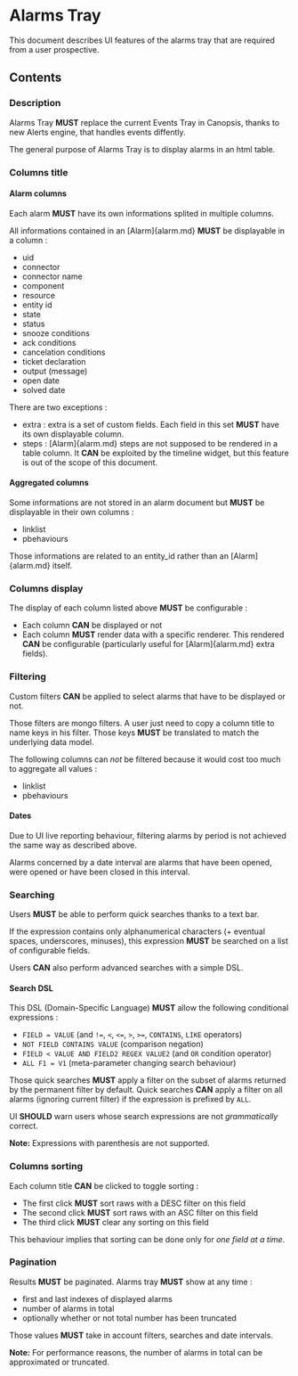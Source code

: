 # Alarms Tray

This document describes UI features of the alarms tray that are required
from a user prospective.

## Contents

### Description

Alarms Tray **MUST** replace the current Events Tray in Canopsis, thanks
to new Alerts engine, that handles events diffently.

The general purpose of Alarms Tray is to display alarms in an html table.

### Columns title

#### Alarm columns

Each alarm **MUST** have its own informations splited in multiple
columns.

All informations contained in an [Alarm]{alarm.md}
**MUST** be displayable in a column :

- uid
- connector
- connector name
- component
- resource
- entity id
- state
- status
- snooze conditions
- ack conditions
- cancelation conditions
- ticket declaration
- output (message)
- open date
- solved date

There are two exceptions :

- extra : extra is a set of custom fields. Each field in this set
  **MUST** have its own displayable column.
- steps : [Alarm]{alarm.md} steps are not supposed to be rendered in a table column.
  It **CAN** be exploited by the timeline widget, but this feature is out of
  the scope of this document.

#### Aggregated columns

Some informations are not stored in an alarm document but **MUST** be
displayable in their own columns :

- linklist
- pbehaviours

Those informations are related to an entity_id rather than an [Alarm]{alarm.md} itself.

### Columns display

The display of each column listed above **MUST** be configurable :

- Each column **CAN** be displayed or not
- Each column **MUST** render data with a specific renderer. This
  rendered **CAN** be configurable (particularly useful for
  [Alarm]{alarm.md} extra fields).

### Filtering

Custom filters **CAN** be applied to select alarms that have to be
displayed or not.

Those filters are mongo filters. A user just need to copy a column title
to name keys in his filter. Those keys **MUST** be translated to match
the underlying data model.

The following columns can *not* be filtered because it would cost too
much to aggregate all values :

- linklist
- pbehaviours

#### Dates

Due to UI live reporting behaviour, filtering alarms by period is not
achieved the same way as described above.

Alarms concerned by a date interval are alarms that have been opened,
were opened or have been closed in this interval.

### Searching

Users **MUST** be able to perform quick searches thanks to a text bar.

If the expression contains only alphanumerical characters (+ eventual
spaces, underscores, minuses), this expression **MUST** be searched on a
list of configurable fields.

Users **CAN** also perform advanced searches with a simple DSL.

#### Search DSL

This DSL (Domain-Specific Language) **MUST** allow the following conditional expressions :

- `FIELD = VALUE` (and `!=`, `<`, `<=`, `>`, `>=`, `CONTAINS`, `LIKE` operators)
- `NOT FIELD CONTAINS VALUE` (comparison negation)
- `FIELD < VALUE AND FIELD2 REGEX VALUE2` (and `OR` condition operator)
- `ALL F1 = V1` (meta-parameter changing search behaviour)

Those quick searches **MUST** apply a filter on the subset of alarms
returned by the permanent filter by default. Quick searches **CAN**
apply a filter on all alarms (ignoring current filter) if the expression
is prefixed by `ALL`.

UI **SHOULD** warn users whose search expressions are not *grammatically* correct.

**Note:** Expressions with parenthesis are not supported.

### Columns sorting

Each column title **CAN** be clicked to toggle sorting :

- The first click **MUST** sort raws with a DESC filter on this field
- The second click **MUST** sort raws with an ASC filter on this field
- The third click **MUST** clear any sorting on this field

This behaviour implies that sorting can be done only for *one field at a
time*.

### Pagination

Results **MUST** be paginated. Alarms tray **MUST** show at any time :

- first and last indexes of displayed alarms
- number of alarms in total
- optionally whether or not total number has been truncated

Those values **MUST** take in account filters, searches and date
intervals.

**Note:** For performance reasons, the number of alarms in total can be
approximated or truncated.

